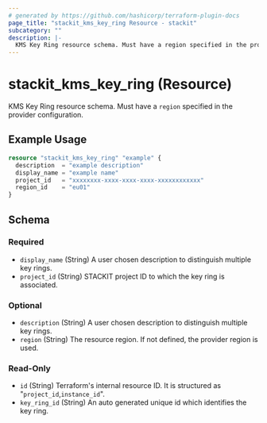 ```yaml
---
# generated by https://github.com/hashicorp/terraform-plugin-docs
page_title: "stackit_kms_key_ring Resource - stackit"
subcategory: ""
description: |-
  KMS Key Ring resource schema. Must have a region specified in the provider configuration.
---
```


# stackit_kms_key_ring (Resource)

KMS Key Ring resource schema. Must have a `region` specified in the provider configuration.

## Example Usage

```terraform
resource "stackit_kms_key_ring" "example" {
  description  = "example description"
  display_name = "example name"
  project_id   = "xxxxxxxx-xxxx-xxxx-xxxx-xxxxxxxxxxxx"
  region_id    = "eu01"
}
```

<!-- schema generated by tfplugindocs -->
## Schema

### Required

- `display_name` (String) A user chosen description to distinguish multiple key rings.
- `project_id` (String) STACKIT project ID to which the key ring is associated.

### Optional

- `description` (String) A user chosen description to distinguish multiple key rings.
- `region` (String) The resource region. If not defined, the provider region is used.

### Read-Only

- `id` (String) Terraform's internal resource ID. It is structured as "`project_id`,`instance_id`".
- `key_ring_id` (String) An auto generated unique id which identifies the key ring.
